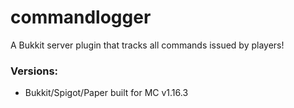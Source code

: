 # commandlogger
A Bukkit server plugin that tracks all commands issued by players!

### Versions:
- Bukkit/Spigot/Paper built for MC v1.16.3